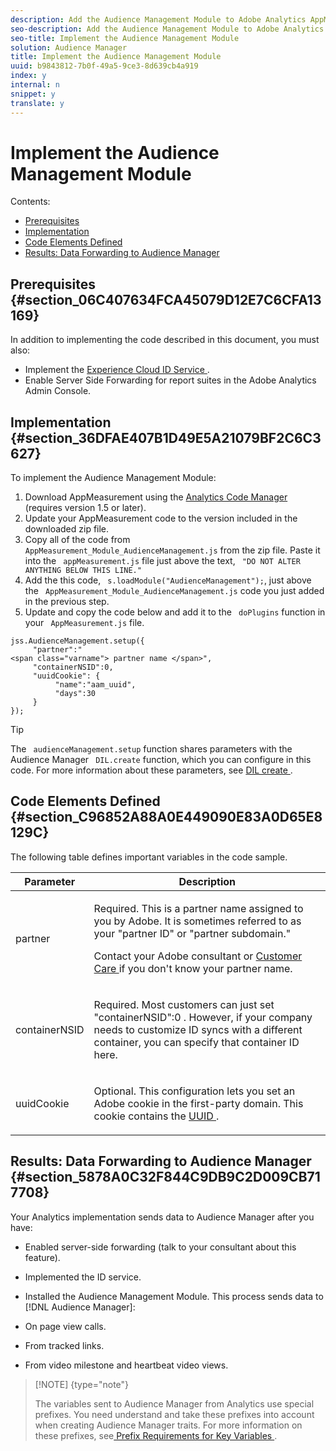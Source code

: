 ```yaml
---
description: Add the Audience Management Module to Adobe Analytics AppMeasurement to forward Analytics data to Audience Manager instead of having the Audience Manager Data Integration Library (DIL) code send a pixel from the page.
seo-description: Add the Audience Management Module to Adobe Analytics AppMeasurement to forward Analytics data to Audience Manager instead of having the Audience Manager Data Integration Library (DIL) code send a pixel from the page.
seo-title: Implement the Audience Management Module
solution: Audience Manager
title: Implement the Audience Management Module
uuid: b9843812-7b0f-49a5-9ce3-8d639cb4a919
index: y
internal: n
snippet: y
translate: y
---
```


# Implement the Audience Management Module

Contents: 


<ul class="simplelist"> 
 <li> <a href="../c_integration/c_profiles_audiences.md#section_06C407634FCA45079D12E7C6CFA13169" format="dita" scope="local"> Prerequisites </a> </li> 
 <li> <a href="../c_integration/c_profiles_audiences.md#section_36DFAE407B1D49E5A21079BF2C6C3627" format="dita" scope="local"> Implementation </a> </li> 
 <li> <a href="../c_integration/c_profiles_audiences.md#section_C96852A88A0E449090E83A0D65E8129C" format="dita" scope="local"> Code Elements Defined </a> </li> 
 <li> <a href="../c_integration/c_profiles_audiences.md#section_5878A0C32F844C9DB9C2D009CB717708" format="dita" scope="local"> Results: Data Forwarding to Audience Manager </a> </li> 
</ul>



## Prerequisites {#section_06C407634FCA45079D12E7C6CFA13169}

In addition to implementing the code described in this document, you must also: 


* Implement the [ Experience Cloud ID Service ](https://marketing.adobe.com/resources/help/en_US/mcvid/).
* Enable Server Side Forwarding for report suites in the Adobe Analytics Admin Console.


## Implementation {#section_36DFAE407B1D49E5A21079BF2C6C3627}

To implement the Audience Management Module: 


1. Download AppMeasurement using the [ Analytics Code Manager ](https://marketing.adobe.com/resources/help/en_US/reference/code_manager_admin.html) (requires version 1.5 or later).
1. Update your AppMeasurement code to the version included in the downloaded zip file.
1. Copy all of the code from ` AppMeasurement_Module_AudienceManagement.js` from the zip file. Paste it into the ` appMeasurement.js` file just above the text, ` "DO NOT ALTER ANYTHING BELOW THIS LINE."`
1. Add the this code, ` s.loadModule("AudienceManagement");`, just above the ` AppMeasurement_Module_AudienceManagement.js` code you just added in the previous step.
1. Update and copy the code below and add it to the ` doPlugins` function in your ` AppMeasurement.js` file.



```
jss.AudienceManagement.setup({ 
     "partner":" 
<span class="varname"> partner name </span>", 
     "containerNSID":0, 
     "uuidCookie": { 
          "name":"aam_uuid", 
          "days":30 
     } 
});
```



>[!TIP]
>
>The ` audienceManagement.setup` function shares parameters with the Audience Manager ` DIL.create` function, which you can configure in this code. For more information about these parameters, see [ DIL create ](../c_api/c_dil/c_dil_overview/r_dil_create/r_dil_create.md#reference_F87131F6C1CC4ECCA064B24B91710FD4). 



## Code Elements Defined {#section_C96852A88A0E449090E83A0D65E8129C}

The following table defines important variables in the code sample. 



<table id="table_A7EA5A61EE47483BA6F160183959A3A5"> 
 <thead> 
  <tr> 
   <th colname="col1" class="entry"> Parameter </th> 
   <th colname="col2" class="entry"> Description </th> 
  </tr> 
 </thead>
 <tbody> 
  <tr> 
   <td colname="col1"> <p> <span class="codeph"> partner </span> </p> </td> 
   <td colname="col2"> <p>Required. This is a partner name assigned to you by Adobe. It is sometimes referred to as your "partner ID" or "partner subdomain." </p> <p>Contact your Adobe consultant or <a href="https://helpx.adobe.com/marketing-cloud/contact-support.html" format="https" scope="external"> Customer Care </a> if you don't know your partner name. </p> </td> 
  </tr> 
  <tr> 
   <td colname="col1"> <p> <span class="codeph"> containerNSID </span> </p> </td> 
   <td colname="col2"> <p>Required. Most customers can just set <span class="codeph"> "containerNSID":0 </span>. However, if your company needs to customize ID syncs with a different container, you can specify that container ID here. </p> </td> 
  </tr> 
  <tr> 
   <td colname="col1"> <p> <span class="codeph"> uuidCookie </span> </p> </td> 
   <td colname="col2"> <p>Optional. This configuration lets you set an <span class="keyword"> Adobe </span> cookie in the first-party domain. This cookie contains the <a href="../c_reference/ids-in-aam.md#reference_D55EC67D86664B7499F3257BB870FEC8" format="dita" scope="local"> UUID </a>. </p> </td> 
  </tr> 
 </tbody> 
</table>


## Results: Data Forwarding to Audience Manager {#section_5878A0C32F844C9DB9C2D009CB717708}

Your Analytics implementation sends data to Audience Manager after you have: 

* Enabled server-side forwarding (talk to your consultant about this feature).
* Implemented the ID service.
* Installed the Audience Management Module.
This process sends data to [!DNL  Audience Manager]: 


* On page view calls.
* From tracked links.
* From video milestone and heartbeat video views.



>[!NOTE] {type="note"}
>
>The variables sent to Audience Manager from Analytics use special prefixes. You need understand and take these prefixes into account when creating Audience Manager traits. For more information on these prefixes, see[ Prefix Requirements for Key Variables ](../c_features/c_tb_overview/c_tb_reference/r_tb_variable_prefixes.md#reference_E6F1E4257F664FC2A797C406BF147ABC). 


